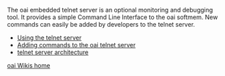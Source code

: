 The oai embedded telnet server is an optional monitoring and debugging tool. It provides a simple Command Line Interface to the oai softmem. New commands can easily be added by developers to the telnet server.

* [Using the telnet server](telnetusage.md)
* [Adding commands to the oai telnet server](telnetaddcmd.md)
* [telnet server architecture ](telnetarch.md)
 
[oai Wikis home](https://gitlab.eurecom.fr/oai/openairinterface5g/wikis/home)